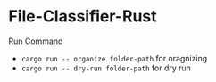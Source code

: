 # File-Classifier-Rust

Run Command
- `cargo run -- organize folder-path` for oragnizing
- `cargo run -- dry-run folder-path` for dry run
